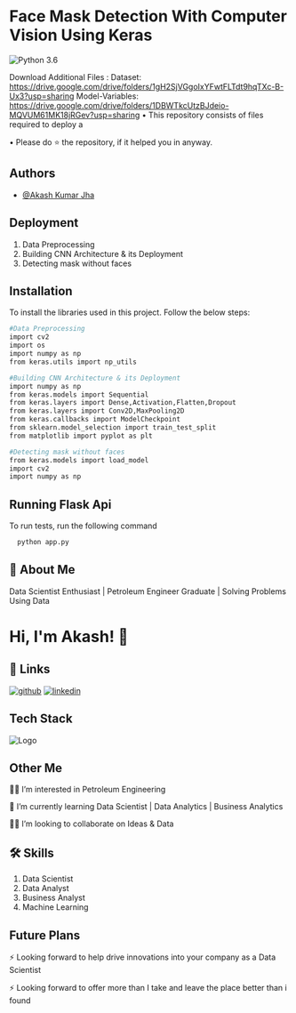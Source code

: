 # **Face Mask Detection With Computer Vision Using Keras**

![Python 3.6](https://img.shields.io/badge/Python-3.6-brightgreen.svg)

Download Additional Files :
Dataset: https://drive.google.com/drive/folders/1gH2SjVGgoIxYFwtFLTdt9hqTXc-B-Ux3?usp=sharing
Model-Variables: https://drive.google.com/drive/folders/1DBWTkcUtzBJdeio-MQVUM61MK18jRGev?usp=sharing
• This repository consists of files required to deploy a 

• Please do ⭐ the repository, if it helped you in anyway.


## Authors

- [@Akash Kumar Jha](https://github.com/Akash1070)


## Deployment
  1. Data Preprocessing
  2. Building CNN Architecture & its Deployment
  3. Detecting mask without faces
  
## Installation

To install the libraries used in this project. Follow the 
below steps:

```bash
#Data Preprocessing
import cv2
import os
import numpy as np
from keras.utils import np_utils

#Building CNN Architecture & its Deployment
import numpy as np
from keras.models import Sequential
from keras.layers import Dense,Activation,Flatten,Dropout
from keras.layers import Conv2D,MaxPooling2D
from keras.callbacks import ModelCheckpoint
from sklearn.model_selection import train_test_split
from matplotlib import pyplot as plt

#Detecting mask without faces
from keras.models import load_model
import cv2
import numpy as np


```
    
## Running Flask Api

To run tests, run the following command

```bash
  python app.py
```

## 🚀 About Me

Data Scientist Enthusiast | Petroleum Engineer Graduate | Solving Problems Using Data 


# Hi, I'm Akash! 👋


## 🔗 Links
[![github](https://img.shields.io/badge/github-000?style=for-the-badge&logo=ko-fi&logoColor=white)](https://github.com/Akash1070)
[![linkedin](https://img.shields.io/badge/linkedin-0A66C2?style=for-the-badge&logo=linkedin&logoColor=white)](https://www.linkedin.com/in/akashkumar107/)

## Tech Stack





![Logo](https://businesstoys.in/assets/programs/full-stack-data-science-professional-program/tools.png)
## Other Me
👩‍💻 I’m interested in Petroleum Engineering

🧠 I’m currently learning Data Scientist | Data Analytics | Business Analytics

👯‍♀️ I’m looking to collaborate on Ideas & Data




## 🛠 Skills
1. Data Scientist
2. Data Analyst
3. Business Analyst
4. Machine Learning 


## Future Plans 

⚡️ Looking forward to help drive innovations into your company as a Data Scientist

⚡️ Looking forward to offer more than I take and leave the place better than i found
